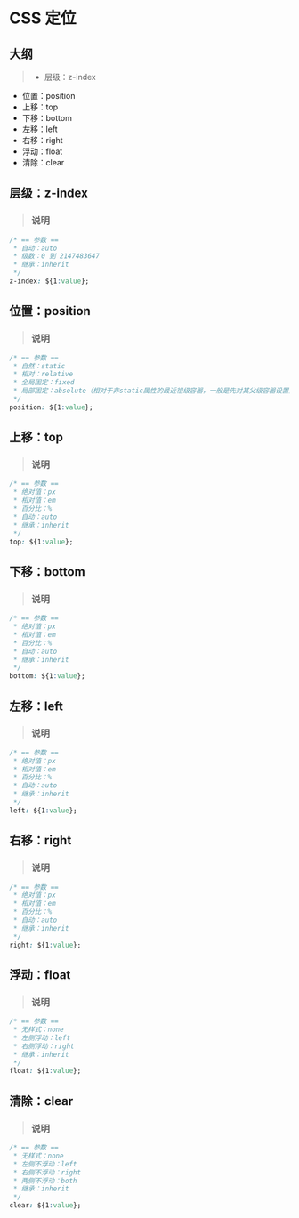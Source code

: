 # CSS 定位

## 大纲
> * 层级：z-index
* 位置：position
* 上移：top
* 下移：bottom
* 左移：left
* 右移：right
* 浮动：float
* 清除：clear

## 层级：z-index
> ### 说明
```css
/* == 参数 ==
 * 自动：auto
 * 级数：0 到 2147483647
 * 继承：inherit
 */
z-index: ${1:value};
```

## 位置：position
> ### 说明
```css
/* == 参数 ==
 * 自然：static
 * 相对：relative
 * 全局固定：fixed
 * 局部固定：absolute（相对于非static属性的最近祖级容器，一般是先对其父级容器设置空的relative属性）
 */
position: ${1:value};
```

## 上移：top
> ### 说明
```css
/* == 参数 ==
 * 绝对值：px
 * 相对值：em
 * 百分比：%
 * 自动：auto
 * 继承：inherit
 */
top: ${1:value};
```

## 下移：bottom
> ### 说明
```css
/* == 参数 ==
 * 绝对值：px
 * 相对值：em
 * 百分比：%
 * 自动：auto
 * 继承：inherit
 */
bottom: ${1:value};
```

## 左移：left
> ### 说明
```css
/* == 参数 ==
 * 绝对值：px
 * 相对值：em
 * 百分比：%
 * 自动：auto
 * 继承：inherit
 */
left: ${1:value};
```

## 右移：right
> ### 说明
```css
/* == 参数 ==
 * 绝对值：px
 * 相对值：em
 * 百分比：%
 * 自动：auto
 * 继承：inherit
 */
right: ${1:value};
```

## 浮动：float
> ### 说明
```css
/* == 参数 ==
 * 无样式：none
 * 左侧浮动：left
 * 右侧浮动：right
 * 继承：inherit
 */
float: ${1:value};
```

## 清除：clear
> ### 说明
```css
/* == 参数 ==
 * 无样式：none
 * 左侧不浮动：left
 * 右侧不浮动：right
 * 两侧不浮动：both
 * 继承：inherit
 */
clear: ${1:value};
```
